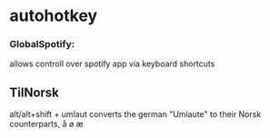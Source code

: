 # autohotkey

### GlobalSpotify:
allows controll over spotify app via keyboard shortcuts

## TilNorsk
alt/alt+shift + umlaut converts the german "Umlaute" to their Norsk counterparts, å ø æ
